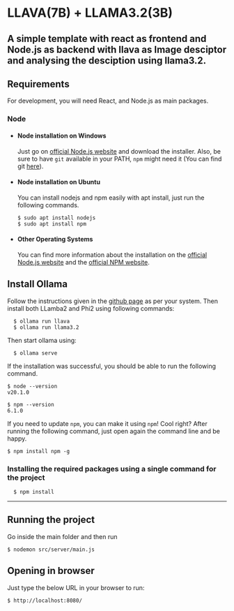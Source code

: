 # LLAVA(7B) + LLAMA3.2(3B)
A simple template with react as frontend and Node.js as backend with llava as Image desciptor and analysing the desciption using llama3.2.
---
## Requirements

For development, you will need React, and Node.js as main packages.

### Node
- #### Node installation on Windows

  Just go on [official Node.js website](https://nodejs.org/) and download the installer.
Also, be sure to have `git` available in your PATH, `npm` might need it (You can find git [here](https://git-scm.com/)).

- #### Node installation on Ubuntu

  You can install nodejs and npm easily with apt install, just run the following commands.

      $ sudo apt install nodejs
      $ sudo apt install npm

- #### Other Operating Systems
  You can find more information about the installation on the [official Node.js website](https://nodejs.org/) and the [official NPM website](https://npmjs.org/).


## Install Ollama
Follow the instructions given in the [github page](https://github.com/ollama/ollama) as per your system. Then install both LLamba2 and Phi2 using following commands:

      $ ollama run llava
      $ ollama run llama3.2

Then start ollama using:

      $ ollama serve

If the installation was successful, you should be able to run the following command.

    $ node --version
    v20.1.0

    $ npm --version
    6.1.0

If you need to update `npm`, you can make it using `npm`! Cool right? After running the following command, just open again the command line and be happy.

    $ npm install npm -g

###
### Installing the required packages using a single command for the project

      $ npm install

---

## Running the project
Go inside the main folder and then run

    $ nodemon src/server/main.js

## Opening in browser
Just type the below URL in your browser to run:

    $ http://localhost:8080/


